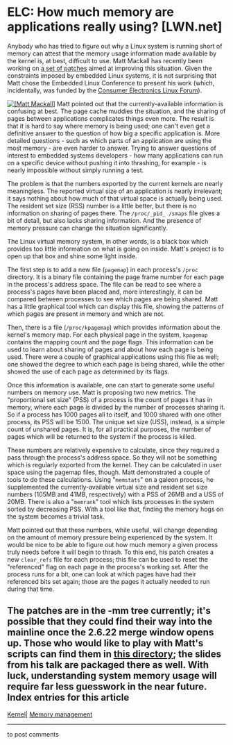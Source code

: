 # ELC: How much memory are applications really using? [LWN.net]

Anybody who has tried to figure out why a Linux system is running short of memory can attest that the memory usage information made available by the kernel is, at best, difficult to use. Matt Mackall has recently been working on [a set of patches](http://thread.gmane.org/gmane.linux.kernel/511881) aimed at improving this situation. Given the constraints imposed by embedded Linux systems, it is not surprising that Matt chose the Embedded Linux Conference to present his work (which, incidentally, was funded by the [Consumer Electronics Linux Forum](http://www.celinuxforum.org/)). 

[![\[Matt Mackall\]](https://static.lwn.net/images/conf/elc2007/MattMackall-sm.jpg)](/Articles/230982/) Matt pointed out that the currently-available information is confusing at best. The page cache muddies the situation, and the sharing of pages between applications complicates things even more. The result is that it is hard to say where memory is being used; one can't even get a definitive answer to the question of how big a specific application is. More detailed questions - such as which parts of an application are using the most memory \- are even harder to answer. Trying to answer questions of interest to embedded systems developers - how many applications can run on a specific device without pushing it into thrashing, for example - is nearly impossible without simply running a test. 

The problem is that the numbers exported by the current kernels are nearly meaningless. The reported virtual size of an application is nearly irrelevant; it says nothing about how much of that virtual space is actually being used. The resident set size (RSS) number is a little better, but there is no information on sharing of pages there. The `/proc/_pid_ /smaps` file gives a bit of detail, but also lacks sharing information. And the presence of memory pressure can change the situation significantly. 

The Linux virtual memory system, in other words, is a black box which provides too little information on what is going on inside. Matt's project is to open up that box and shine some light inside. 

The first step is to add a new file (`pagemap`) in each process's `/proc` directory. It is a binary file containing the page frame number for each page in the process's address space. The file can be read to see where a process's pages have been placed and, more interestingly, it can be compared between processes to see which pages are being shared. Matt has a little graphical tool which can display this file, showing the patterns of which pages are present in memory and which are not. 

Then, there is a file (`/proc/kpagemap`) which provides information about the kernel's memory map. For each physical page in the system, `kpagemap` contains the mapping count and the page flags. This information can be used to learn about sharing of pages and about how each page is being used. There were a couple of graphical applications using this file as well; one showed the degree to which each page is being shared, while the other showed the use of each page as determined by its flags. 

Once this information is available, one can start to generate some useful numbers on memory use. Matt is proposing two new metrics. The "proportional set size" (PSS) of a process is the count of pages it has in memory, where each page is divided by the number of processes sharing it. So if a process has 1000 pages all to itself, and 1000 shared with one other process, its PSS will be 1500. The unique set size (USS), instead, is a simple count of unshared pages. It is, for all practical purposes, the number of pages which will be returned to the system if the process is killed. 

These numbers are relatively expensive to calculate, since they required a pass through the process's address space. So they will not be something which is regularly exported from the kernel. They can be calculated in user space using the pagemap files, though. Matt demonstrated a couple of tools to do these calculations. Using "`memstats`" on a galeon process, he supplemented the currently-available virtual size and resident set size numbers (105MB and 41MB, respectively) with a PSS of 26MB and a USS of 20MB. There is also a "`memrank`" tool which lists processes in the system sorted by decreasing PSS. With a tool like that, finding the memory hogs on the system becomes a trivial task. 

Matt pointed out that these numbers, while useful, will change depending on the amount of memory pressure being experienced by the system. It would be nice to be able to figure out how much memory a given process truly needs before it will begin to thrash. To this end, his patch creates a new `clear_refs` file for each process; this file can be used to reset the "referenced" flag on each page in the process's working set. After the process runs for a bit, one can look at which pages have had their referenced bits set again; those are the pages it actually needed to run during that time. 

The patches are in the -mm tree currently; it's possible that they could find their way into the mainline once the 2.6.22 merge window opens up. Those who would like to play with Matt's scripts can find them in [this directory](http://selenic.com/repo/pagemap/); the slides from his talk are packaged there as well. With luck, understanding system memory usage will require far less guesswork in the near future.  
Index entries for this article  
---  
[Kernel](/Kernel/Index)| [Memory management](/Kernel/Index#Memory_management)  
  


* * *

to post comments 

